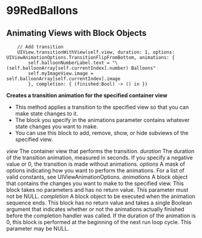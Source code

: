 # 99RedBallons
Animating Views with Block Objects
---------------------------------
        // Add transition
        UIView.transitionWithView(self.view, duration: 1, options: UIViewAnimationOptions.TransitionFlipFromBottom, animations: {
            self.balloonNumberLabel.text = "\(self.balloonArray[self.currentIndex].number) Balloons"
            self.myImageView.image = self.balloonArray[self.currentIndex].image
            }, completion: { (finished:Bool) -> () in })

**Creates a transition animation for the specified container view**

* This method applies a transition to the specified view so that you can make state changes to it. 
* The block you specify in the animations parameter contains whatever state changes you want to make. 
* You can use this block to add, remove, show, or hide subviews of the specified view.

*view*
The container view that performs the transition.
*duration*
The duration of the transition animation, measured in seconds. If you specify a negative value or 0, the transition is made without animations.
*options* 
A mask of options indicating how you want to perform the animations. For a list of valid constants, see UIViewAnimationOptions.
*animations* 
A block object that contains the changes you want to make to the specified view. This block takes no parameters and has no return value. This parameter must not be NULL.
*completion* 
A block object to be executed when the animation sequence ends. This block has no return value and takes a single Boolean argument that indicates whether or not the animations actually finished before the completion handler was called. If the duration of the animation is 0, this block is performed at the beginning of the next run loop cycle. This parameter may be NULL.
